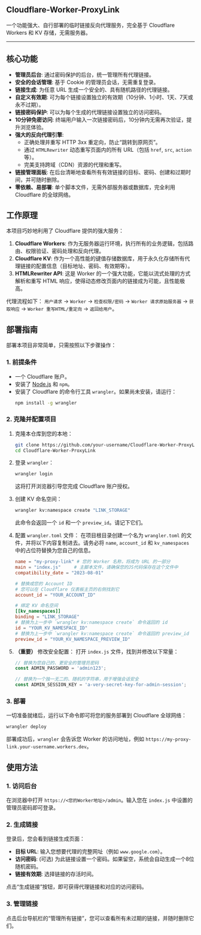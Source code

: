 ## Cloudflare-Worker-ProxyLink

一个功能强大、自行部署的临时链接反向代理服务，完全基于 Cloudflare Workers 和 KV 存储，无需服务器。

---

## 核心功能

-   **管理员后台**: 通过密码保护的后台，统一管理所有代理链接。
-   **安全的会话管理**: 基于 Cookie 的管理员会话，无需重复登录。
-   **链接生成**: 为任意 URL 生成一个安全的、具有随机路径的代理链接。
-   **自定义有效期**: 可为每个链接设置独立的有效期（10分钟、1小时、1天、7天或永不过期）。
-   **链接密码保护**: 可以为每个生成的代理链接设置独立的访问密码。
-   **10分钟免密访问**: 终端用户输入一次链接密码后，10分钟内无需再次验证，提升浏览体验。
-   **强大的反向代理引擎**:
    -   正确处理并重写 HTTP 3xx 重定向，防止“跳转到原网页”。
    -   通过 `HTMLRewriter` 动态重写页面内的所有 URL（包括 `href`, `src`, `action` 等）。
    -   完美支持跨域（CDN）资源的代理和重写。
-   **链接管理面板**: 在后台清晰地查看所有有效链接的目标、密码、创建和过期时间，并可随时删除。
-   **零依赖、易部署**: 单个脚本文件，无需外部服务器或数据库，完全利用 Cloudflare 的全球网络。

## 工作原理

本项目巧妙地利用了 Cloudflare 提供的强大服务：

1.  **Cloudflare Workers**: 作为无服务器运行环境，执行所有的业务逻辑，包括路由、权限验证、密码处理和反向代理。
2.  **Cloudflare KV**: 作为一个高性能的键值存储数据库，用于永久化存储所有代理链接的配置信息（目标地址、密码、有效期等）。
3.  **HTMLRewriter API**: 这是 Worker 的一个强大功能，它能以流式处理的方式解析和重写 HTML 响应，使得动态修改页面内的链接成为可能，且性能极高。

代理流程如下：
`用户请求` -> `Worker` -> `检查权限/密码` -> `Worker 请求原始服务器` -> `获取响应` -> `Worker 重写HTML/重定向` -> `返回给用户`。

## 部署指南

部署本项目非常简单，只需按照以下步骤操作：

### 1. 前提条件
-   一个 Cloudflare 账户。
-   安装了 [Node.js](https://nodejs.org/) 和 `npm`。
-   安装了 Cloudflare 的命令行工具 `wrangler`。如果尚未安装，请运行：
    ```bash
    npm install -g wrangler
    ```

### 2. 克隆并配置项目
1.  克隆本仓库到您的本地：
    ```bash
    git clone https://github.com/your-username/Cloudflare-Worker-ProxyLink.git
    cd Cloudflare-Worker-ProxyLink
    ```

2.  登录 `wrangler`：
    ```bash
    wrangler login
    ```
    这将打开浏览器引导您完成 Cloudflare 账户授权。

3.  创建 KV 命名空间：
    ```bash
    wrangler kv:namespace create "LINK_STORAGE"
    ```
    此命令会返回一个 `id` 和一个 `preview_id`。请记下它们。

4.  配置 `wrangler.toml` 文件：
    在项目根目录创建一个名为 `wrangler.toml` 的文件，并将以下内容复制进去。请务必将 `name`, `account_id` 和 `kv_namespaces` 中的占位符替换为您自己的信息。

    ```toml
    name = "my-proxy-link" # 您的 Worker 名称，将成为 URL 的一部分
    main = "index.js"     # 主脚本文件，请确保您的JS代码保存在这个文件中
    compatibility_date = "2023-08-01"

    # 替换成您的 Account ID
    # 您可以在 Cloudflare 仪表板主页的右侧找到它
    account_id = "YOUR_ACCOUNT_ID" 

    # 绑定 KV 命名空间
    [[kv_namespaces]]
    binding = "LINK_STORAGE"
    # 替换为上一步中 `wrangler kv:namespace create` 命令返回的 id
    id = "YOUR_KV_NAMESPACE_ID" 
    # 替换为上一步中 `wrangler kv:namespace create` 命令返回的 preview_id
    preview_id = "YOUR_KV_NAMESPACE_PREVIEW_ID" 
    ```

5.  **（重要）** 修改安全配置：
    打开 `index.js` 文件，找到并修改以下常量：
    ```javascript
    // 替换为您自己的、更安全的管理员密码
    const ADMIN_PASSWORD = 'admin123';

    // 替换为一个独一无二的、随机的字符串，用于增强会话安全
    const ADMIN_SESSION_KEY = 'a-very-secret-key-for-admin-session'; 
    ```

### 3. 部署
一切准备就绪后，运行以下命令即可将您的服务部署到 Cloudflare 全球网络：

```bash
wrangler deploy
```

部署成功后，`wrangler` 会告诉您 Worker 的访问地址，例如 `https://my-proxy-link.your-username.workers.dev`。

## 使用方法

### 1. 访问后台
在浏览器中打开 `https://<您的Worker地址>/admin`。输入您在 `index.js` 中设置的管理员密码即可登录。

### 2. 生成链接
登录后，您会看到链接生成页面：
-   **目标 URL**: 输入您想要代理的完整网址（例如 `www.google.com`）。
-   **访问密码**: (可选) 为此链接设置一个密码。如果留空，系统会自动生成一个8位随机密码。
-   **链接有效期**: 选择链接的存活时间。

点击“生成链接”按钮，即可获得代理链接和对应的访问密码。

### 3. 管理链接
点击后台导航栏的“管理所有链接”，您可以查看所有未过期的链接，并随时删除它们。
